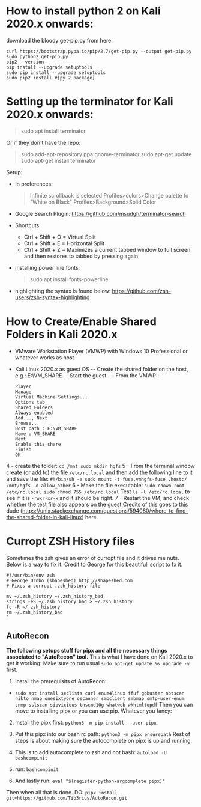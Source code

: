 # How to install python 2 on Kali 2020.x onwards:

download the bloody get-pip.py from here:

```
curl https://bootstrap.pypa.io/pip/2.7/get-pip.py --output get-pip.py
sudo python2 get-pip.py
pip2 --version
pip install --upgrade setuptools
sudo pip install --upgrade setuptools
sudo pip2 install #[py 2 package]
```

# Setting up the terminator for Kali 2020.x onwards:

> sudo apt install terminator

Or if they don't have the repo:

> sudo add-apt-repository ppa:gnome-terminator sudo apt-get update sudo apt-get install terminator

Setup:

- In preferences:

  > Infinite scrollback is selected Profiles>colors>Change palette to "White on Black" Profiles>Background>Solid Color

- Google Search Plugin: <https://github.com/msudgh/terminator-search>

- Shortcuts

  - Ctrl + Shift + O = Virtual Split
  - Ctrl + Shift + E = Horizontal Split
  - Ctrl + Shift + Z = Maximizes a current tabbed window to full screen and then restores to tabbed by pressing again

- installing power line fonts:

  > sudo apt install fonts-powerline

- highlighting the syntax is found below: <https://github.com/zsh-users/zsh-syntax-highlighting>

# How to Create/Enable Shared Folders in Kali 2020.x

- VMware Workstation Player (VMWP) with Windows 10 Professional or whatever works as host
- Kali Linux 2020.x as guest OS -- Create the shared folder on the host, e.g.: E:\VM_SHARE -- Start the guest. -- From the VMWP :

  ```
  Player
  Manage
  Virtual Machine Settings...
  Options tab
  Shared Folders
  Always enabled
  Add..., Next
  Browse...
  Host path : E:\VM_SHARE
  Name : VM_SHARE
  Next
  Enable this share
  Finish
  OK
  ```

4 - create the folder: `cd /mnt sudo mkdir hgfs` 5 - From the terminal window create (or add to) the file `/etc/rc.local` and then add the following line to it and save the file: `#!/bin/sh -e sudo mount -t fuse.vmhgfs-fuse .host:/ /mnt/hgfs -o allow_other` 6 - Make the file executable: `sudo chown root /etc/rc.local sudo chmod 755 /etc/rc.local` Test `ls -l /etc/rc.local` to see if it is `-rwxr-xr-x` and it should be right. 7 - Restart the VM, and check whether the test file also appears on the guest Credits of this goes to this dude (<https://unix.stackexchange.com/questions/594080/where-to-find-the-shared-folder-in-kali-linux>) here.

# Curropt ZSH History files

Sometimes the zsh gives an error of curropt file and it drives me nuts. Below is a way to fix it. Credit to George for this beautifull script to fx it.

```
#!/usr/bin/env zsh
# George Ornbo (shapeshed) http://shapeshed.com
# Fixes a corrupt .zsh_history file

mv ~/.zsh_history ~/.zsh_history_bad
strings -eS ~/.zsh_history_bad > ~/.zsh_history
fc -R ~/.zsh_history
rm ~/.zsh_history_bad
`
```

## AutoRecon

**The following setups stuff for pipx and all the necessary things associated to "AutoRecon" tool.** This is what I have done on Kali 2020.x to get it working: Make sure to run usual `sudo apt-get update && upgrade -y` first.

1. Install the prerequisits of AutoRecon:

  - `sudo apt install seclists curl enum4linux ffuf gobuster nbtscan nikto nmap onesixtyone oscanner smbclient smbmap smtp-user-enum snmp sslscan sipvicious tnscmd10g whatweb wkhtmltopdf` Then you can move to installing pipx or you can use pip. Whatever you fancy:

2. Install the pipx first: `python3 -m pip install --user pipx`

3. Put this pipx into our bash rc path: `python3 -m pipx ensurepath` Rest of steps is about making sure the autocomplete on pipx is up and running:
4. This is to add autocomplete to zsh and not bash: `autoload -U bashcompinit`
5. run: `bashcompinit`
6. And lastly run: `eval "$(register-python-argcomplete pipx)"`

Then when all that is done. DO: `pipx install git+https://github.com/Tib3rius/AutoRecon.git`
